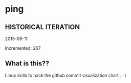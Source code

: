 # ping

## HISTORICAL ITERATION
2015-08-11

Incremented: 267

## What is this?? 
Linux skills to hack the github commit visualization chart `;-)`
